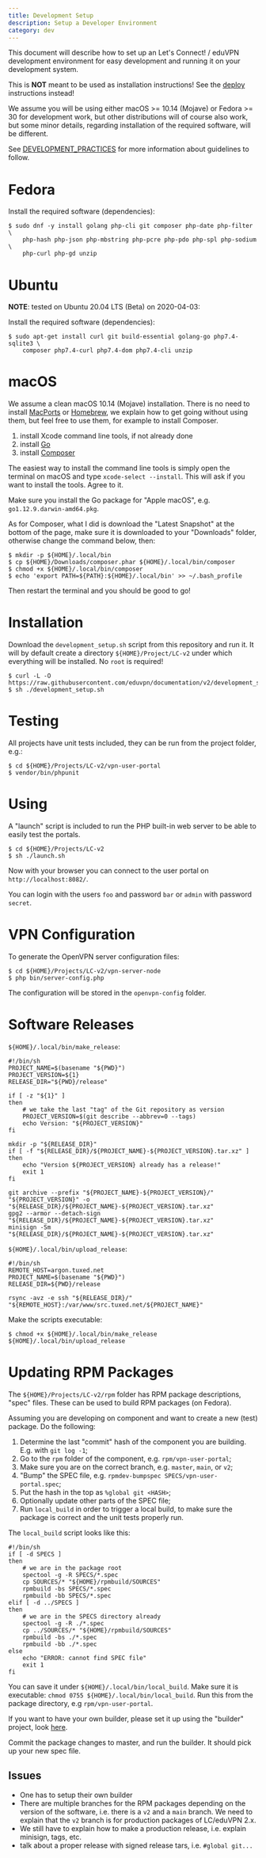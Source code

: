 ```yaml
---
title: Development Setup
description: Setup a Developer Environment
category: dev
---
```


This document will describe how to set up an Let's Connect! / eduVPN 
development environment for easy development and running it on your development 
system. 

This is **NOT** meant to be used as installation instructions! See the 
[deploy](README.md#deployment) instructions instead!

We assume you will be using either macOS >= 10.14 (Mojave) or Fedora >= 30 for 
development work, but other distributions will of course also work, but some 
minor details, regarding installation of the required software, will be 
different.

See [DEVELOPMENT_PRACTICES](DEVELOPMENT_PRACTICES.md) for more information
about guidelines to follow.

# Fedora

Install the required software (dependencies):

    $ sudo dnf -y install golang php-cli git composer php-date php-filter \
        php-hash php-json php-mbstring php-pcre php-pdo php-spl php-sodium \
        php-curl php-gd unzip

# Ubuntu

**NOTE**: tested on Ubuntu 20.04 LTS (Beta) on 2020-04-03:

Install the required software (dependencies): 
 
    $ sudo apt-get install curl git build-essential golang-go php7.4-sqlite3 \ 
        composer php7.4-curl php7.4-dom php7.4-cli unzip

# macOS

We assume a clean macOS 10.14 (Mojave) installation. There is no need to install 
[MacPorts](https://www.macports.org/) or [Homebrew](https://brew.sh/), we 
explain how to get going without using them, but feel free to use them, for 
example to install Composer.

1. install Xcode command line tools, if not already done
2. install [Go](https://golang.org/dl/)
3. install [Composer](https://getcomposer.org/download/)

The easiest way to install the command line tools is simply open the terminal 
on macOS and type `xcode-select --install`. This will ask if you want to 
install the tools. Agree to it.

Make sure you install the Go package for "Apple macOS", e.g. 
`go1.12.9.darwin-amd64.pkg`.

As for Composer, what I did is download the "Latest Snapshot" at the bottom 
of the page, make sure it is downloaded to your "Downloads" folder, otherwise
change the command below, then:

    $ mkdir -p ${HOME}/.local/bin
    $ cp ${HOME}/Downloads/composer.phar ${HOME}/.local/bin/composer
    $ chmod +x ${HOME}/.local/bin/composer
    $ echo 'export PATH=${PATH}:${HOME}/.local/bin' >> ~/.bash_profile

Then restart the terminal and you should be good to go!

# Installation

Download the `development_setup.sh` script from this repository and run it. It
will by default create a directory `${HOME}/Project/LC-v2` under which 
everything will be installed. No `root` is required!

    $ curl -L -O https://raw.githubusercontent.com/eduvpn/documentation/v2/development_setup.sh
    $ sh ./development_setup.sh

# Testing

All projects have unit tests included, they can be run from the project folder,
e.g.: 

    $ cd ${HOME}/Projects/LC-v2/vpn-user-portal
    $ vendor/bin/phpunit

# Using

A "launch" script is included to run the PHP built-in web server to be able
to easily test the portals.

    $ cd ${HOME}/Projects/LC-v2
    $ sh ./launch.sh

Now with your browser you can connect to the user portal on 
`http://localhost:8082/`.

You can login with the users `foo` and password `bar` or `admin` with password 
`secret`.

# VPN Configuration

To generate the OpenVPN server configuration files:

    $ cd ${HOME}/Projects/LC-v2/vpn-server-node
    $ php bin/server-config.php

The configuration will be stored in the `openvpn-config` folder.

# Software Releases

`${HOME}/.local/bin/make_release`:

    #!/bin/sh
    PROJECT_NAME=$(basename "${PWD}")
    PROJECT_VERSION=${1}
    RELEASE_DIR="${PWD}/release"

    if [ -z "${1}" ]
    then
        # we take the last "tag" of the Git repository as version
        PROJECT_VERSION=$(git describe --abbrev=0 --tags)
        echo Version: "${PROJECT_VERSION}"
    fi

    mkdir -p "${RELEASE_DIR}"
    if [ -f "${RELEASE_DIR}/${PROJECT_NAME}-${PROJECT_VERSION}.tar.xz" ]
    then
        echo "Version ${PROJECT_VERSION} already has a release!"
        exit 1
    fi

    git archive --prefix "${PROJECT_NAME}-${PROJECT_VERSION}/" "${PROJECT_VERSION}" -o "${RELEASE_DIR}/${PROJECT_NAME}-${PROJECT_VERSION}.tar.xz"
    gpg2 --armor --detach-sign "${RELEASE_DIR}/${PROJECT_NAME}-${PROJECT_VERSION}.tar.xz"
    minisign -Sm "${RELEASE_DIR}/${PROJECT_NAME}-${PROJECT_VERSION}.tar.xz"

`${HOME}/.local/bin/upload_release`:

    #!/bin/sh
    REMOTE_HOST=argon.tuxed.net
    PROJECT_NAME=$(basename "${PWD}")
    RELEASE_DIR=${PWD}/release

    rsync -avz -e ssh "${RELEASE_DIR}/" "${REMOTE_HOST}:/var/www/src.tuxed.net/${PROJECT_NAME}"

Make the scripts executable:

    $ chmod +x ${HOME}/.local/bin/make_release ${HOME}/.local/bin/upload_release

# Updating RPM Packages

The `${HOME}/Projects/LC-v2/rpm` folder has RPM package descriptions, "spec" 
files. These can be used to build RPM packages (on Fedora).

Assuming you are developing on component and want to create a new (test) 
package. Do the following:

1. Determine the last "commit" hash of the component you are building. E.g. 
   with `git log -1`;
2. Go to the `rpm` folder of the component, e.g. `rpm/vpn-user-portal`;
3. Make sure you are on the correct branch, e.g. `master`, `main`, or `v2`;
4. "Bump" the SPEC file, e.g. `rpmdev-bumpspec SPECS/vpn-user-portal.spec`;
5. Put the hash in the top as `%global git <HASH>`;
6. Optionally update other parts of the SPEC file;
7. Run `local_build` in order to trigger a local build, to make sure the 
   package is correct and the unit tests properly run.

The `local_build` script looks like this:

    #!/bin/sh
    if [ -d SPECS ]
    then
        # we are in the package root
        spectool -g -R SPECS/*.spec
        cp SOURCES/* "${HOME}/rpmbuild/SOURCES"
        rpmbuild -bs SPECS/*.spec
        rpmbuild -bb SPECS/*.spec    
    elif [ -d ../SPECS ]
    then
        # we are in the SPECS directory already
        spectool -g -R ./*.spec
        cp ../SOURCES/* "${HOME}/rpmbuild/SOURCES"
        rpmbuild -bs ./*.spec
        rpmbuild -bb ./*.spec    
    else 
        echo "ERROR: cannot find SPEC file"
        exit 1
    fi

You can save it under `${HOME}/.local/bin/local_build`. Make sure it is 
executable: `chmod 0755 ${HOME}/.local/bin/local_build`. Run this from the 
package directory, e.g `rpm/vpn-user-portal`.

If you want to have your own builder, please set it up using the "builder" 
project, look [here](https://git.tuxed.net/rpm/builder/about/).

Commit the package changes to master, and run the builder. It should pick up 
your new spec file.

## Issues

* One has to setup their own builder
* There are multiple branches for the RPM packages depending on the version of
  the software, i.e. there is a `v2` and a `main` branch. We need to explain 
  that the `v2` branch is for production packages of LC/eduVPN 2.x.
* We still have to explain how to make a production release, i.e. explain 
  minisign, tags, etc.
* talk about a proper release with signed release tars, i.e. `#global git...`
